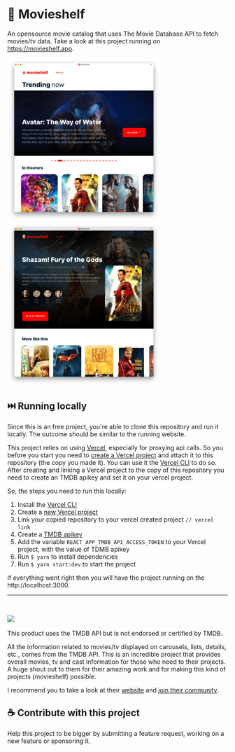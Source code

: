 # 🍿 Movieshelf
An opensource movie catalog that uses The Movie Database API to fetch movies/tv data. Take a look at
this project running on https://movieshelf.app.

<p float="left">
  <img src="./docs/movieshelf-home.png" width="350" />
  <img src="./docs/movieshelf-details.png" width="350" />
</p>

## ⏭️ Running locally
Since this is an free project, you're able to clone this repository and run it locally. The outcome
should be similar to the running website.

This project relies on using [Vercel](https://vercel.com), especially for proxying api calls.
So you before you start you need to [create a Vercel project](https://vercel.com/new) and attach it
to this repository (the copy you made it). You can use it the [Vercel CLI](https://vercel.com/docs/cli)
to do so. After creating and linking a Vercel project to the copy of this repository you need to
create an TMDB apikey and set it on your vercel project.

So, the steps you need to run this locally:
1. Install the [Vercel CLI](https://vercel.com/docs/cli)
2. Create a [new Vercel project](https://vercel.com/new)
3. Link your copied repository to your vercel created project `// vercel link`
4. Create a [TMDB apikey](https://developers.themoviedb.org/3/getting-started/introduction)
5. Add the variable `REACT_APP_TMDB_API_ACCESS_TOKEN` to your Vercel project, with the value of TDMB apikey
6. Run `$ yarn` to install dependencies
7. Run `$ yarn start:dev` to start the project

If everything went right then you will have the project running on the http://localhost:3000.

---
<br />
<p>
  <img src="https://www.themoviedb.org/assets/2/v4/logos/v2/blue_long_1-8ba2ac31f354005783fab473602c34c3f4fd207150182061e425d366e4f34596.svg" width="200">
</p>

This product uses the TMDB API but is not endorsed or certified by TMDB.

All the information related to movies/tv displayed on carousels, lists, details, etc., comes from
the TMDB API. This is an incredible project that provides overall movies, tv and cast information
for those who need to their projects. A huge shout out to them for their amazing work and for making
this kind of projects (movieshelf) possible.

I recommend you to take a look at their [website](https://www.themoviedb.org/) and [join their
community](https://www.themoviedb.org/signup).

## ☕ Contribute with this project
Help this project to be bigger by submitting a feature request, working on a new feature or
sponsoring it.
